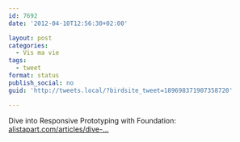 ```yaml
---
id: 7692
date: '2012-04-10T12:56:30+02:00'

layout: post
categories:
  - Vis ma vie
tags:
  - tweet
format: status
publish_social: no
guid: 'http://tweets.local/?birdsite_tweet=189698371907358720'

---
```


Dive into Responsive Prototyping with Foundation: [alistapart.com/articles/dive-…](http://www.alistapart.com/articles/dive-into-responsive-prototyping-with-foundation/)